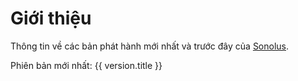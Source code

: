 # Giới thiệu

Thông tin về các bản phát hành mới nhất và trước đây của [Sonolus](https://sonolus.com).

Phiên bản mới nhất: <a :href="`./versions/${version.link}`">{{ version.title }}</a>
